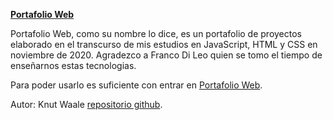[**Portafolio Web**](https://kwaale.github.io/PortaFolioWeb/)

Portafolio Web, como su nombre lo dice, es un portafolio de proyectos elaborado en el transcurso de mis estudios en JavaScript, HTML y CSS en noviembre de 2020. Agradezco a Franco Di Leo quien se tomo el tiempo de enseñarnos estas tecnologias.

Para poder usarlo es suficiente con entrar en [Portafolio Web](https://kwaale.github.io/PortaFolioWeb/).

Autor: Knut Waale [repositorio github](https://github.com/kwaale).

